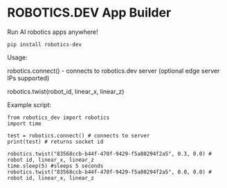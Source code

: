 # ROBOTICS.DEV App Builder

Run AI robotics apps anywhere!

````
pip install robotics-dev
````

Usage:

robotics.connect() - connects to robotics.dev server (optional edge server IPs supported)

robotics.twist(robot_id, linear_x, linear_z)

Example script: 


````
from robotics_dev import robotics
import time

test = robotics.connect() # connects to server
print(test) # returns socket id

robotics.twist("83568ccb-b44f-470f-9429-f5a80294f2a5", 0.3, 0.0) # robot id, linear_x, linear_z
time.sleep(5) #sleeps 5 seconds
robotics.twist("83568ccb-b44f-470f-9429-f5a80294f2a5", 0.0, 0.0) # robot id, linear_x, linear_z
````
